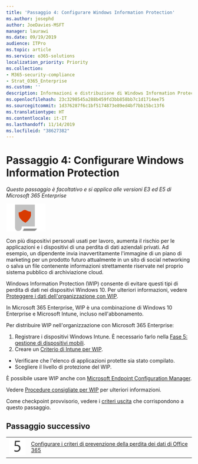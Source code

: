 ```yaml
---
title: 'Passaggio 4: Configurare Windows Information Protection'
ms.author: josephd
author: JoeDavies-MSFT
manager: laurawi
ms.date: 09/19/2019
audience: ITPro
ms.topic: article
ms.service: o365-solutions
localization_priority: Priority
ms.collection:
- M365-security-compliance
- Strat_O365_Enterprise
ms.custom: ''
description: Informazioni e distribuzione di Windows Information Protection in Microsoft 365.
ms.openlocfilehash: 23c3298545a288b459fd3bb858bb7c1d1714ee75
ms.sourcegitcommit: 1d376287f6c1bf5174873e89ed4bf7bb15bc13f6
ms.translationtype: HT
ms.contentlocale: it-IT
ms.lasthandoff: 11/14/2019
ms.locfileid: "38627382"
---
```

# <a name="step-4-configure-windows-information-protection"></a>Passaggio 4: Configurare Windows Information Protection

*Questo passaggio è facoltativo e si applica alle versioni E3 ed E5 di Microsoft 365 Enterprise*

![Fase 6: protezione delle informazioni](./media/deploy-foundation-infrastructure/infoprotection_icon-small.png)

Con più dispositivi personali usati per lavoro, aumenta il rischio per le applicazioni e i dispositivi di una perdita di dati aziendali privati. Ad esempio, un dipendente invia inavvertitamente l'immagine di un piano di marketing per un prodotto futuro attualmente in un sito di social networking o salva un file contenente informazioni strettamente riservate nel proprio sistema pubblico di archiviazione cloud. 

Windows Information Protection (WIP) consente di evitare questi tipi di perdita di dati nei dispositivi Windows 10. Per ulteriori informazioni, vedere [Proteggere i dati dell'organizzazione con WIP](https://docs.microsoft.com/windows/security/information-protection/windows-information-protection/protect-enterprise-data-using-wip).

In Microsoft 365 Enterprise, WIP è una combinazione di Windows 10 Enterprise e Microsoft Intune, incluso nell'abbonamento. 

Per distribuire WIP nell'organizzazione con Microsoft 365 Enterprise:

1. Registrare i dispositivi Windows Intune. È necessario farlo nella [Fase 5: gestione di dispositivi mobili](mobility-infrastructure.md).
2. Creare un [Criterio di Intune per WIP](https://docs.microsoft.com/windows/security/information-protection/windows-information-protection/create-wip-policy-using-intune-azure).
  - Verificare che l'elenco di applicazioni protette sia stato compilato.
  - Scegliere il livello di protezione del WIP.

È possibile usare WIP anche con [Microsoft Endpoint Configuration Manager](https://docs.microsoft.com/windows/security/information-protection/windows-information-protection/overview-create-wip-policy-sccm). 

Vedere [Procedure consigliate per WIP]( https://docs.microsoft.com/windows/security/information-protection/windows-information-protection/guidance-and-best-practices-wip) per ulteriori informazioni.

Come checkpoint provvisorio, vedere i [criteri uscita](infoprotect-exit-criteria.md#crit-infoprotect-step4) che corrispondono a questo passaggio.

## <a name="next-step"></a>Passaggio successivo

|||
|:-------|:-----|
|![Passaggio 5](./media/stepnumbers/Step5.png)|[Configurare i criteri di prevenzione della perdita dei dati di Office 365](infoprotect-data-loss-prevention.md)|


